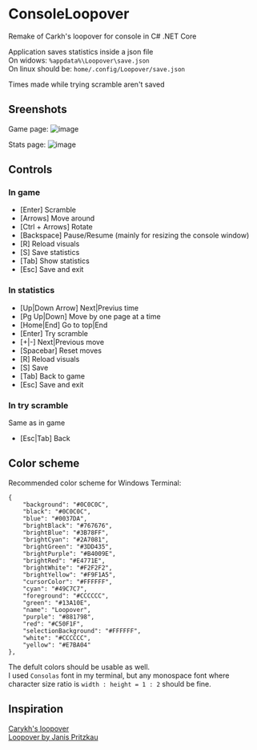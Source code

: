 # ConsoleLoopover
Remake of Carkh's loopover for console in C# .NET Core

Application saves statistics inside a json file<br>
On widows: `%appdata%\Loopover\save.json`<br>
On linux should be: `home/.config/Loopover/save.json`

Times made while trying scramble aren't saved

## Sreenshots
Game page:
![image](https://user-images.githubusercontent.com/46282097/121363644-6d5b0d00-c937-11eb-820d-694f1c1341a3.png)

Stats page:
![image](https://user-images.githubusercontent.com/46282097/121363812-8ebbf900-c937-11eb-9cba-6a5d1e19a147.png)

## Controls
### In game
- [Enter] Scramble
- [Arrows] Move around
- [Ctrl + Arrows] Rotate
- [Backspace] Pause/Resume (mainly for resizing the console window)
- [R] Reload visuals
- [S] Save statistics
- [Tab] Show statistics
- [Esc] Save and exit
### In statistics
- [Up|Down Arrow] Next|Previus time
- [Pg Up|Down] Move by one page at a time
- [Home|End] Go to top|End
- [Enter] Try scramble
- [+|-] Next|Previous move
- [Spacebar] Reset moves
- [R] Reload visuals
- [S] Save
- [Tab] Back to game
- [Esc] Save and exit
### In try scramble
Same as in game
- [Esc|Tab] Back

## Color scheme
Recommended color scheme for Windows Terminal:
```
{
    "background": "#0C0C0C",
    "black": "#0C0C0C",
    "blue": "#0037DA",
    "brightBlack": "#767676",
    "brightBlue": "#3B78FF",
    "brightCyan": "#2A7081",
    "brightGreen": "#3DD435",
    "brightPurple": "#B4009E",
    "brightRed": "#E4771E",
    "brightWhite": "#F2F2F2",
    "brightYellow": "#F9F1A5",
    "cursorColor": "#FFFFFF",
    "cyan": "#49C7C7",
    "foreground": "#CCCCCC",
    "green": "#13A10E",
    "name": "Loopover",
    "purple": "#881798",
    "red": "#C50F1F",
    "selectionBackground": "#FFFFFF",
    "white": "#CCCCCC",
    "yellow": "#E7BA04"
},
```
The defult colors should be usable as well.<br>
I used `Consolas` font in my terminal, but any monospace font where character size ratio is `width : height = 1 : 2` should be fine.

## Inspiration
[Carykh's loopover](https://openprocessing.org/sketch/580366)<br>
[Loopover by Janis Pritzkau](https://loopover.xyz)
